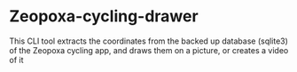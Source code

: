 # Zeopoxa-cycling-drawer
This CLI tool extracts the coordinates from the backed up database (sqlite3) of the Zeopoxa cycling app, and draws them on a picture, or creates a video of it

